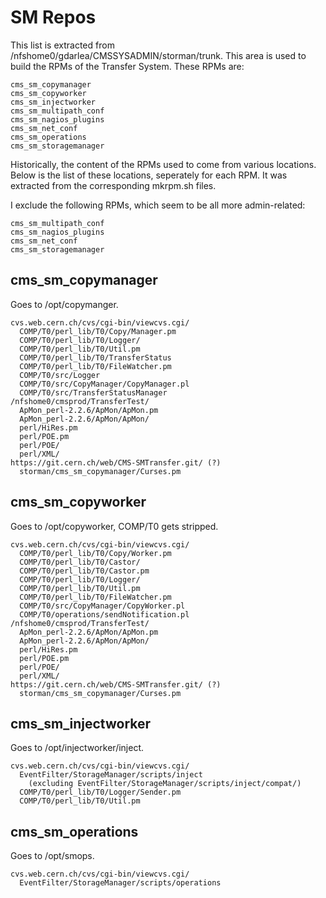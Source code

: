 # SM Repos

This list is extracted from /nfshome0/gdarlea/CMSSYSADMIN/storman/trunk.  This
area is used to build the RPMs of the Transfer System.  These RPMs are:

    cms_sm_copymanager
    cms_sm_copyworker
    cms_sm_injectworker
    cms_sm_multipath_conf
    cms_sm_nagios_plugins
    cms_sm_net_conf
    cms_sm_operations
    cms_sm_storagemanager

Historically, the content of the RPMs used to come from various locations. Below
is the list of these locations, seperately for each RPM.  It was extracted
from the corresponding mkrpm.sh files.

I exclude the following RPMs, which seem to be all more admin-related:

    cms_sm_multipath_conf
    cms_sm_nagios_plugins
    cms_sm_net_conf
    cms_sm_storagemanager

## cms_sm_copymanager
Goes to /opt/copymanger.

    cvs.web.cern.ch/cvs/cgi-bin/viewcvs.cgi/
      COMP/T0/perl_lib/T0/Copy/Manager.pm
      COMP/T0/perl_lib/T0/Logger/
      COMP/T0/perl_lib/T0/Util.pm
      COMP/T0/perl_lib/T0/TransferStatus
      COMP/T0/perl_lib/T0/FileWatcher.pm
      COMP/T0/src/Logger
      COMP/T0/src/CopyManager/CopyManager.pl
      COMP/T0/src/TransferStatusManager
    /nfshome0/cmsprod/TransferTest/
      ApMon_perl-2.2.6/ApMon/ApMon.pm
      ApMon_perl-2.2.6/ApMon/ApMon/
      perl/HiRes.pm
      perl/POE.pm
      perl/POE/
      perl/XML/
    https://git.cern.ch/web/CMS-SMTransfer.git/ (?)
      storman/cms_sm_copymanager/Curses.pm

## cms_sm_copyworker
Goes to /opt/copyworker, COMP/T0 gets stripped.

    cvs.web.cern.ch/cvs/cgi-bin/viewcvs.cgi/
      COMP/T0/perl_lib/T0/Copy/Worker.pm
      COMP/T0/perl_lib/T0/Castor/
      COMP/T0/perl_lib/T0/Castor.pm
      COMP/T0/perl_lib/T0/Logger/
      COMP/T0/perl_lib/T0/Util.pm
      COMP/T0/perl_lib/T0/FileWatcher.pm
      COMP/T0/src/CopyManager/CopyWorker.pl
      COMP/T0/operations/sendNotification.pl
    /nfshome0/cmsprod/TransferTest/
      ApMon_perl-2.2.6/ApMon/ApMon.pm
      ApMon_perl-2.2.6/ApMon/ApMon/
      perl/HiRes.pm
      perl/POE.pm
      perl/POE/
      perl/XML/
    https://git.cern.ch/web/CMS-SMTransfer.git/ (?)
      storman/cms_sm_copymanager/Curses.pm

## cms_sm_injectworker
Goes to /opt/injectworker/inject.

    cvs.web.cern.ch/cvs/cgi-bin/viewcvs.cgi/
      EventFilter/StorageManager/scripts/inject
        (excluding EventFilter/StorageManager/scripts/inject/compat/)
      COMP/T0/perl_lib/T0/Logger/Sender.pm
      COMP/T0/perl_lib/T0/Util.pm

## cms_sm_operations
Goes to /opt/smops.

    cvs.web.cern.ch/cvs/cgi-bin/viewcvs.cgi/
      EventFilter/StorageManager/scripts/operations


